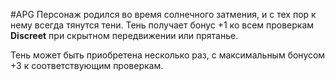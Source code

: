 #APG
Персонаж родился во время солнечного затмения, и с тех пор к нему всегда тянутся тени. Тень получает бонус +1 ко всем проверкам **Discreet** при скрытном передвижении или прятанье. 

Тень может быть приобретена несколько раз, с максимальным бонусом +3 к соответствующим проверкам. 